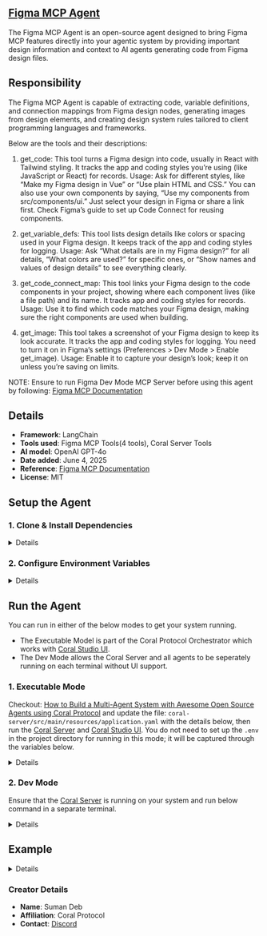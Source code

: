 ## [Figma MCP Agent](https://github.com/Coral-Protocol/Coral-FigmaMCP-Agent)

The Figma MCP Agent is an open-source agent designed to  bring Figma MCP features directly into your agentic system by providing important design information and context to AI agents generating code from Figma design files.

## Responsibility
The Figma MCP Agent is capable of extracting code, variable definitions, and connection mappings from Figma design nodes, generating images from design elements, and creating design system rules tailored to client programming languages and frameworks.

Below are the tools and their descriptions:

1. get_code: This tool turns a Figma design into code, usually in React with Tailwind styling. It tracks the app and coding styles you’re using (like JavaScript or React) for records. Usage: Ask for different styles, like “Make my Figma design in Vue” or “Use plain HTML and CSS.” You can also use your own components by saying, “Use my components from src/components/ui.” Just select your design in Figma or share a link first. Check Figma’s guide to set up Code Connect for reusing components.  

2. get_variable_defs: This tool lists design details like colors or spacing used in your Figma design. It keeps track of the app and coding styles for logging. Usage: Ask “What details are in my Figma design?” for all details, “What colors are used?” for specific ones, or “Show names and values of design details” to see everything clearly.  

3. get_code_connect_map: This tool links your Figma design to the code components in your project, showing where each component lives (like a file path) and its name. It tracks app and coding styles for records. Usage: Use it to find which code matches your Figma design, making sure the right components are used when building.  

4. get_image: This tool takes a screenshot of your Figma design to keep its look accurate. It tracks the app and coding styles for logging. You need to turn it on in Figma’s settings (Preferences > Dev Mode > Enable get_image). Usage: Enable it to capture your design’s look; keep it on unless you’re saving on limits.  

NOTE: Ensure to run Figma Dev Mode MCP Server before using this agent by following: [Figma MCP Documentation](https://help.figma.com/hc/en-us/articles/32132100833559-Guide-to-the-Dev-Mode-MCP-Server)

## Details
- **Framework**: LangChain
- **Tools used**: Figma MCP Tools(4 tools), Coral Server Tools
- **AI model**: OpenAI GPT-4o
- **Date added**: June 4, 2025
- **Reference**: [Figma MCP Documentation](https://help.figma.com/hc/en-us/articles/32132100833559-Guide-to-the-Dev-Mode-MCP-Server)
- **License**: MIT

## Setup the Agent

### 1. Clone & Install Dependencies

<details>

Ensure that the [Coral Server](https://github.com/Coral-Protocol/coral-server) is running on your system. If you are trying to run Open Deep Research agent and require an input, you can either create your agent which communicates on the coral server or run and register the [Interface Agent](https://github.com/Coral-Protocol/Coral-Interface-Agent) on the Coral Server  


```bash
# In a new terminal clone the repository:
git clone https://github.com/Coral-Protocol/Coral-FigmaMCP-Agent.git

# Navigate to the project directory:
cd Coral-FigmaMCP-Agent

# Download and run the UV installer, setting the installation directory to the current one
curl -LsSf https://astral.sh/uv/install.sh | env UV_INSTALL_DIR=$(pwd) sh

# Create a virtual environment named `.venv` using UV
uv venv .venv

# Activate the virtual environment
source .venv/bin/activate

# install uv
pip install uv

# Install dependencies from `pyproject.toml` using `uv`:
uv sync
```

</details>

### 2. Configure Environment Variables

<details>

Get the API Key:
[OpenAI](https://platform.openai.com/api-keys) || 

```bash
# Create .env file in project root
cp -r .env_sample .env
```

Check if the .env file has correct URL for Coral Server and adjust the parameters accordingly.

</details>

## Run the Agent

You can run in either of the below modes to get your system running.  

- The Executable Model is part of the Coral Protocol Orchestrator which works with [Coral Studio UI](https://github.com/Coral-Protocol/coral-studio).  
- The Dev Mode allows the Coral Server and all agents to be seperately running on each terminal without UI support.  

### 1. Executable Mode

Checkout: [How to Build a Multi-Agent System with Awesome Open Source Agents using Coral Protocol](https://github.com/Coral-Protocol/existing-agent-sessions-tutorial-private-temp) and update the file: `coral-server/src/main/resources/application.yaml` with the details below, then run the [Coral Server](https://github.com/Coral-Protocol/coral-server) and [Coral Studio UI](https://github.com/Coral-Protocol/coral-studio). You do not need to set up the `.env` in the project directory for running in this mode; it will be captured through the variables below.

<details>

For Linux or MAC:

```bash
# PROJECT_DIR="/PATH/TO/YOUR/PROJECT"

applications:
  - id: "app"
    name: "Default Application"
    description: "Default application for testing"
    privacyKeys:
      - "default-key"
      - "public"
      - "priv"

registry:
  figmamcp_agent:
    options:
       - name: "API_KEY"
        type: "string"
        description: "API key for the service"
    runtime:
      type: "executable"
      command: ["bash", "-c", "${PROJECT_DIR}/run_agent.sh main.py"]
      environment:
        - name: "API_KEY"
          from: "API_KEY"
        - name: "MODEL_NAME"
          value: "gpt-4.1-mini"
        - name: "MODEL_PROVIDER"
          value: "openai"
        - name: "MODEL_TOKEN"
          value: "16000"
        - name: "MODEL_TEMPERATURE"
          value: "0.0"

```
For Windows, create a powershell command (run_agent.ps1) and run:

```bash
command: ["powershell","-ExecutionPolicy", "Bypass", "-File", "${PROJECT_DIR}/run_agent.ps1","main.py"]
```

</details>

### 2. Dev Mode

Ensure that the [Coral Server](https://github.com/Coral-Protocol/coral-server) is running on your system and run below command in a separate terminal.

<details>

```bash
# Run the agent using `uv`:
uv run python main.py
```

You can view the agents running in Dev Mode using the [Coral Studio UI](https://github.com/Coral-Protocol/coral-studio) by running it separately in a new terminal.

</details>


## Example

<details>

```bash
# Input:

#Output:

```

</details>

### Creator Details
- **Name**: Suman Deb
- **Affiliation**: Coral Protocol
- **Contact**: [Discord](https://discord.com/invite/Xjm892dtt3)

